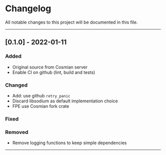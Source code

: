 # Changelog

All notable changes to this project will be documented in this file.

---
## [0.1.0] - 2022-01-11
### Added
- Original source from Cosmian server
- Enable CI on github (lint, build and tests)
### Changed
- Add: use github `retry_panic`
- Discard libsodium as default implementation choice
- FPE use Cosmian fork crate
### Fixed
### Removed
- Remove logging functions to keep simple dependencies
---
